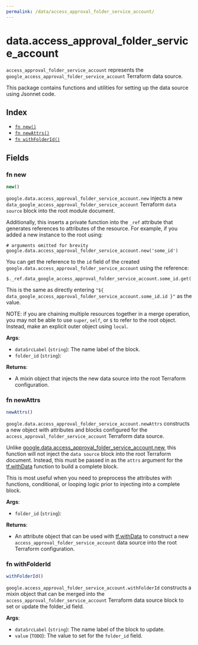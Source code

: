 ```yaml
---
permalink: /data/access_approval_folder_service_account/
---
```


# data.access_approval_folder_service_account

`access_approval_folder_service_account` represents the `google_access_approval_folder_service_account` Terraform data source.



This package contains functions and utilities for setting up the data source using Jsonnet code.


## Index

* [`fn new()`](#fn-new)
* [`fn newAttrs()`](#fn-newattrs)
* [`fn withFolderId()`](#fn-withfolderid)

## Fields

### fn new

```ts
new()
```


`google.data.access_approval_folder_service_account.new` injects a new `data_google_access_approval_folder_service_account` Terraform `data source`
block into the root module document.

Additionally, this inserts a private function into the `_ref` attribute that generates references to attributes of the
resource. For example, if you added a new instance to the root using:

    # arguments omitted for brevity
    google.data.access_approval_folder_service_account.new('some_id')

You can get the reference to the `id` field of the created `google.data.access_approval_folder_service_account` using the reference:

    $._ref.data_google_access_approval_folder_service_account.some_id.get('id')

This is the same as directly entering `"${ data_google_access_approval_folder_service_account.some_id.id }"` as the value.

NOTE: if you are chaining multiple resources together in a merge operation, you may not be able to use `super`, `self`,
or `$` to refer to the root object. Instead, make an explicit outer object using `local`.

**Args**:
  - `dataSrcLabel` (`string`): The name label of the block.
  - `folder_id` (`string`): 

**Returns**:
- A mixin object that injects the new data source into the root Terraform configuration.


### fn newAttrs

```ts
newAttrs()
```


`google.data.access_approval_folder_service_account.newAttrs` constructs a new object with attributes and blocks configured for the `access_approval_folder_service_account`
Terraform data source.

Unlike [google.data.access_approval_folder_service_account.new](#fn-accessapprovalfolderserviceaccountnew), this function will not inject the `data source`
block into the root Terraform document. Instead, this must be passed in as the `attrs` argument for the
[tf.withData](https://github.com/tf-libsonnet/core/tree/main/docs#fn-withdata) function to build a complete block.

This is most useful when you need to preprocess the attributes with functions, conditional, or looping logic prior to
injecting into a complete block.

**Args**:
  - `folder_id` (`string`): 

**Returns**:
  - An attribute object that can be used with [tf.withData](https://github.com/tf-libsonnet/core/tree/main/docs#fn-withdata) to construct a new `access_approval_folder_service_account` data source into the root Terraform configuration.


### fn withFolderId

```ts
withFolderId()
```

`google.access_approval_folder_service_account.withFolderId` constructs a mixin object that can be merged into the `access_approval_folder_service_account`
Terraform data source block to set or update the folder_id field.



**Args**:
  - `dataSrcLabel` (`string`): The name label of the block to update.
  - `value` (`TODO`): The value to set for the `folder_id` field.
